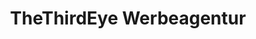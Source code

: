---
title: "TheThirdEye Werbeagentur"
url: /neukirchen-an-der-voeckla/thethirdeye-werbeagentur/
shop: Kopieren
---